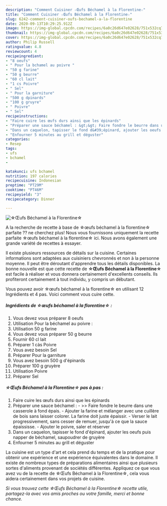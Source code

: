 ```yaml
---
description: "Comment Cuisiner ☆Œufs Béchamel à la Florentine☆"
title: "Comment Cuisiner ☆Œufs Béchamel à la Florentine☆"
slug: 6242-comment-cuisiner-oufs-bechamel-a-la-florentine
date: 2020-09-13T10:29:25.912Z
image: https://img-global.cpcdn.com/recipes/6a0c26d647e02628/751x532cq70/☆oeufs-bechamel-a-la-florentine☆-photo-principale-de-la-recette.jpg
thumbnail: https://img-global.cpcdn.com/recipes/6a0c26d647e02628/751x532cq70/☆oeufs-bechamel-a-la-florentine☆-photo-principale-de-la-recette.jpg
cover: https://img-global.cpcdn.com/recipes/6a0c26d647e02628/751x532cq70/☆oeufs-bechamel-a-la-florentine☆-photo-principale-de-la-recette.jpg
author: Philip Russell
ratingvalue: 4.8
reviewcount: 4
recipeingredient:
- "8 oeufs"
- " Pour la bchamel au poivre "
- "50 g farine"
- "50 g beurre"
- "60 cl lait"
- "1 cs Poivre"
- " Sel"
- " Pour la garniture"
- "500 g dpinards"
- "100 g gruyre"
- " Poivre"
- " Sel"
recipeinstructions:
- "Faire cuire les œufs durs ainsi que les épinards"
- "Préparer une sauce béchamel : &gt;&gt; Faire fondre le beurre dans une casserole à fond épais. Ajouter la farine et mélanger avec une cuillère de bois sans laisser colorer. La farine doit juste épaissir. Verser le lait progressivement, sans cesser de remuer, jusqu&#39;à ce que la sauce épaississe. Ajouter le poivre, saler et réserver"
- "Dans un caquelon, tapisser le fond d&#39;épinard, ajouter les oeufs puis napper de béchamel, saupoudrer de gruyère"
- "Enfourner 5 minutes au grill et déguster"
categories:
- Resep
tags:
- ufs
- bchamel
- 

katakunci: ufs bchamel  
nutrition: 197 calories
recipecuisine: Indonesian
preptime: "PT29M"
cooktime: "PT46M"
recipeyield: "3"
recipecategory: Dinner

---
```



![☆Œufs Béchamel à la Florentine☆](https://img-global.cpcdn.com/recipes/6a0c26d647e02628/751x532cq70/☆oeufs-bechamel-a-la-florentine☆-photo-principale-de-la-recette.jpg)

A la recherche de recette à base de ☆œufs béchamel à la florentine☆ parfaite ?? ne cherchez plus! Nous vous fournissons uniquement la recette parfaite ☆œufs béchamel à la florentine☆ ici. Nous avons également une grande variété de recettes à essayer.

Il existe plusieurs ressources de détails sur la cuisine. Certaines informations sont adaptées aux cuisiniers chevronnés et non à la personne moyenne. Il peut être déroutant d'apprendre tous les détails disponibles. La bonne nouvelle est que cette recette de <strong> ☆Œufs Béchamel à la Florentine☆ </strong> est facile à réaliser et vous donnera certainement d'excellents conseils. Ils profiteront certainement à tout individu, y compris un débutant.

<!--inarticleads1-->

Vous pouvez avoir ☆œufs béchamel à la florentine☆ en utilisant 12 Ingrédients et 4 pas. Voici comment vous cuire cette.

##### Ingrédients de ☆œufs béchamel à la florentine☆ :

1. Vous devez vous préparer 8 oeufs
1. Utilisation  Pour la béchamel au poivre :
1. Utilisation 50 g farine
1. Vous devez vous préparer 50 g beurre
1. Fournir 60 cl lait
1. Préparer 1 càs Poivre
1. Vous avez besoin  Sel
1. Préparer  Pour la garniture
1. Vous avez besoin 500 g d&#39;épinards
1. Préparer 100 g gruyère
1. Utilisation  Poivre
1. Préparer  Sel




<!--inarticleads2-->

##### ☆Œufs Béchamel à la Florentine☆ pas à pas :

1. Faire cuire les œufs durs ainsi que les épinards
1. Préparer une sauce béchamel : - &gt;&gt; Faire fondre le beurre dans une casserole à fond épais. - Ajouter la farine et mélanger avec une cuillère de bois sans laisser colorer. La farine doit juste épaissir. - Verser le lait progressivement, sans cesser de remuer, jusqu&#39;à ce que la sauce épaississe. - Ajouter le poivre, saler et réserver
1. Dans un caquelon, tapisser le fond d&#39;épinard, ajouter les oeufs puis napper de béchamel, saupoudrer de gruyère
1. Enfourner 5 minutes au grill et déguster




<!--inarticleads1-->

<p>
La cuisine est un type d'art et cela prend du temps et de la pratique pour obtenir une expérience et une expérience équivalentes dans le domaine. Il existe de nombreux types de préparations alimentaires ainsi que plusieurs sortes d'aliments provenant de sociétés différentes. Appliquez ce que vous avez vu de la recette de ☆Œufs Béchamel à la Florentine☆, cela vous aidera certainement dans vos projets de cuisine.
</p>

<p>
<i>Si vous trouvez cette ☆Œufs Béchamel à la Florentine☆ recette utile, partagez-la avec vos amis proches ou votre famille, merci et bonne chance.</i>
</p>
